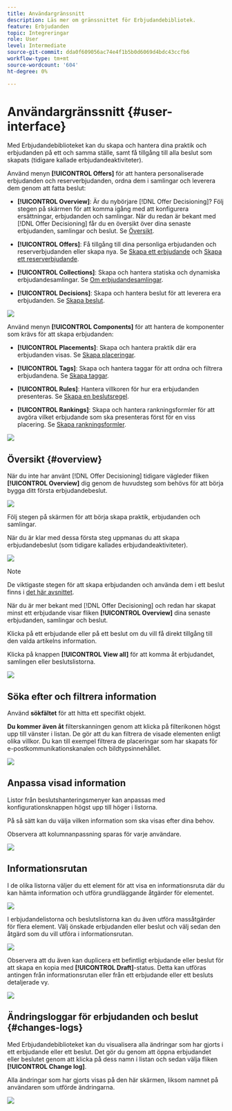 ```yaml
---
title: Användargränssnitt
description: Läs mer om gränssnittet för Erbjudandebibliotek.
feature: Erbjudanden
topic: Integreringar
role: User
level: Intermediate
source-git-commit: dda0f609056ac74e4f1b5b0d6069d4bdc43ccfb6
workflow-type: tm+mt
source-wordcount: '604'
ht-degree: 0%

---
```


# Användargränssnitt {#user-interface}

Med Erbjudandebiblioteket kan du skapa och hantera dina praktik och erbjudanden på ett och samma ställe, samt få tillgång till alla beslut som skapats (tidigare kallade erbjudandeaktiviteter).

Använd menyn **[!UICONTROL Offers]** för att hantera personaliserade erbjudanden och reserverbjudanden, ordna dem i samlingar och leverera dem genom att fatta beslut:

* **[!UICONTROL Overview]**: Är du nybörjare  [!DNL Offer Decisioning]? Följ stegen på skärmen för att komma igång med att konfigurera ersättningar, erbjudanden och samlingar. När du redan är bekant med [!DNL Offer Decisioning] får du en översikt över dina senaste erbjudanden, samlingar och beslut. Se [Översikt](#overview).

* **[!UICONTROL Offers]**: Få tillgång till dina personliga erbjudanden och reserverbjudanden eller skapa nya. Se [Skapa ett erbjudande](../offer-library/creating-personalized-offers.md) och [Skapa ett reserverbjudande](../offer-library/creating-fallback-offers.md).

* **[!UICONTROL Collections]**: Skapa och hantera statiska och dynamiska erbjudandesamlingar. Se [Om erbjudandesamlingar](../offer-library/creating-collections.md).

* **[!UICONTROL Decisions]**: Skapa och hantera beslut för att leverera era erbjudanden. Se [Skapa beslut](../offer-activities/create-offer-activities.md).

![](../../assets/offers_menu.png)

Använd menyn **[!UICONTROL Components]** för att hantera de komponenter som krävs för att skapa erbjudanden:

* **[!UICONTROL Placements]**: Skapa och hantera praktik där era erbjudanden visas. Se [Skapa placeringar](../offer-library/creating-placements.md).

* **[!UICONTROL Tags]**: Skapa och hantera taggar för att ordna och filtrera erbjudandena. Se [Skapa taggar](../offer-library/creating-tags.md).

* **[!UICONTROL Rules]**: Hantera villkoren för hur era erbjudanden presenteras. Se [Skapa en beslutsregel](../offer-library/creating-decision-rules.md).

* **[!UICONTROL Rankings]**: Skapa och hantera rankningsformler för att avgöra vilket erbjudande som ska presenteras först för en viss placering. Se [Skapa rankningsformler](../offer-library/create-ranking-formulas.md).

![](../../assets/offer_activities.png)

## Översikt {#overview}

När du inte har använt [!DNL Offer Decisioning] tidigare vägleder fliken **[!UICONTROL Overview]** dig genom de huvudsteg som behövs för att börja bygga ditt första erbjudandebeslut.

![](../../assets/overview_onboarding.png)

Följ stegen på skärmen för att börja skapa praktik, erbjudanden och samlingar.

När du är klar med dessa första steg uppmanas du att skapa erbjudandebeslut (som tidigare kallades erbjudandeaktiviteter).

![](../../assets/overview_collection-created.png)

>[!NOTE]
>
>De viktigaste stegen för att skapa erbjudanden och använda dem i ett beslut finns i [det här avsnittet](../offer-library/key-steps.md).

När du är mer bekant med [!DNL Offer Decisioning] och redan har skapat minst ett erbjudande visar fliken **[!UICONTROL Overview]** dina senaste erbjudanden, samlingar och beslut.

Klicka på ett erbjudande eller på ett beslut om du vill få direkt tillgång till den valda artikelns information.

Klicka på knappen **[!UICONTROL View all]** för att komma åt erbjudandet, samlingen eller beslutslistorna.

![](../../assets/overview_view-all.png)

## Söka efter och filtrera information

Använd **sökfältet** för att hitta ett specifikt objekt.

**Du kommer även åt** filterskanningen genom att klicka på filterikonen högst upp till vänster i listan. De gör att du kan filtrera de visade elementen enligt olika villkor. Du kan till exempel filtrera de placeringar som har skapats för e-postkommunikationskanalen och bildtypsinnehållet.

![](../../assets/filters.png)

## Anpassa visad information

Listor från beslutshanteringsmenyer kan anpassas med konfigurationsknappen högst upp till höger i listorna.

På så sätt kan du välja vilken information som ska visas efter dina behov.

Observera att kolumnanpassning sparas för varje användare.

![](../../assets/columns.png)

## Informationsrutan

I de olika listorna väljer du ett element för att visa en informationsruta där du kan hämta information och utföra grundläggande åtgärder för elementet.

![](../../assets/information-pane.png)

I erbjudandelistorna och beslutslistorna kan du även utföra massåtgärder för flera element. Välj önskade erbjudanden eller beslut och välj sedan den åtgärd som du vill utföra i informationsrutan.

![](../../assets/bulk-actions.png)

Observera att du även kan duplicera ett befintligt erbjudande eller beslut för att skapa en kopia med **[!UICONTROL Draft]**-status. Detta kan utföras antingen från informationsrutan eller från ett erbjudande eller ett besluts detaljerade vy.

![](../../assets/duplicate-offer.png)

## Ändringsloggar för erbjudanden och beslut {#changes-logs}

Med Erbjudandebiblioteket kan du visualisera alla ändringar som har gjorts i ett erbjudande eller ett beslut. Det gör du genom att öppna erbjudandet eller beslutet genom att klicka på dess namn i listan och sedan välja fliken **[!UICONTROL Change log]**.

Alla ändringar som har gjorts visas på den här skärmen, liksom namnet på användaren som utförde ändringarna.

![](../../assets/change-logs.png)
